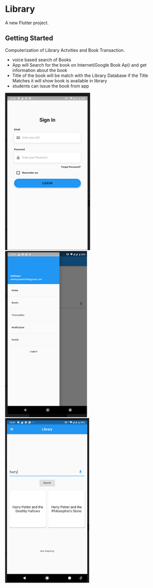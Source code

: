# Library


A new Flutter project.

## Getting Started

Computerization of Library Actvities and Book Transaction.
* voice based search of Books
* App will Search for the book on Internet(Google Book Api) and get information about the book
* Title of the book will be match with the Library Database if the Title Matches it will show book is available in library
* students can issue the book from app


![](/lib1.png)
![](/lib2.png)
![](/lib3.png)

